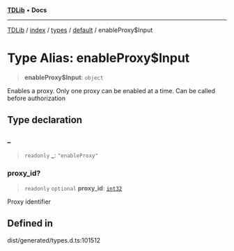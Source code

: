 [**TDLib**](../../../../../../README.md) • **Docs**

***

[TDLib](../../../../../../modules.md) / [index](../../../../../README.md) / [types](../../../README.md) / [default](../README.md) / enableProxy$Input

# Type Alias: enableProxy$Input

> **enableProxy$Input**: `object`

Enables a proxy. Only one proxy can be enabled at a time. Can be called before authorization

## Type declaration

### \_

> `readonly` **\_**: `"enableProxy"`

### proxy\_id?

> `readonly` `optional` **proxy\_id**: [`int32`](int32-1.md)

Proxy identifier

## Defined in

dist/generated/types.d.ts:101512
